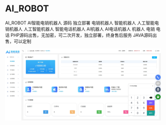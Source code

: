 # AI_ROBOT
AI_ROBOT AI智能电销机器人 源码 独立部署 电销机器人 智能机器人 人工智能电销机器人 人工智能机器人 智能电话机器人 AI机器人 AI电话机器人 机器人 电销 电话 PHP源码出售，无加密，可二次开发，独立部署，终身售后服务  JAVA源码出售，可以定制

![登录页](https://github.com/a807862470a/AI_ROBOT/blob/main/img/1.png "登录页")
